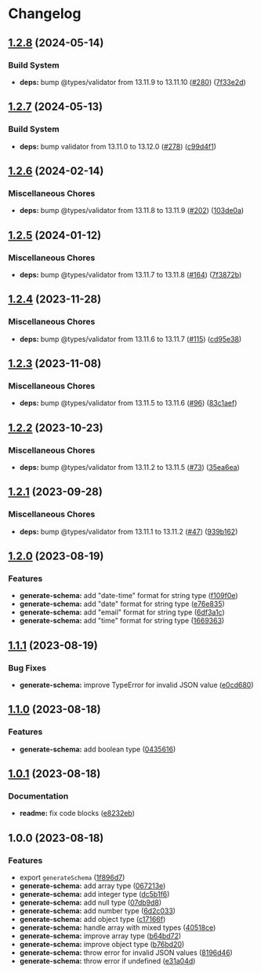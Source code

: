 # Changelog

## [1.2.8](https://github.com/braze-community/json-schema-it/compare/v1.2.7...v1.2.8) (2024-05-14)


### Build System

* **deps:** bump @types/validator from 13.11.9 to 13.11.10 ([#280](https://github.com/braze-community/json-schema-it/issues/280)) ([7f33e2d](https://github.com/braze-community/json-schema-it/commit/7f33e2d7b97c8d06e560779a5a8fc20acb84cad1))

## [1.2.7](https://github.com/braze-community/json-schema-it/compare/v1.2.6...v1.2.7) (2024-05-13)


### Build System

* **deps:** bump validator from 13.11.0 to 13.12.0 ([#278](https://github.com/braze-community/json-schema-it/issues/278)) ([c99d4f1](https://github.com/braze-community/json-schema-it/commit/c99d4f19dc3a18c4f8496e7b585c68c92b3a05de))

## [1.2.6](https://github.com/braze-community/json-schema-it/compare/v1.2.5...v1.2.6) (2024-02-14)


### Miscellaneous Chores

* **deps:** bump @types/validator from 13.11.8 to 13.11.9 ([#202](https://github.com/braze-community/json-schema-it/issues/202)) ([103de0a](https://github.com/braze-community/json-schema-it/commit/103de0ad07bc6ea3da7cdfec11d618a41e55499a))

## [1.2.5](https://github.com/braze-community/json-schema-it/compare/v1.2.4...v1.2.5) (2024-01-12)


### Miscellaneous Chores

* **deps:** bump @types/validator from 13.11.7 to 13.11.8 ([#164](https://github.com/braze-community/json-schema-it/issues/164)) ([7f3872b](https://github.com/braze-community/json-schema-it/commit/7f3872b4725c16e6022dd7a277c7d87e6a0a0b2e))

## [1.2.4](https://github.com/braze-community/json-schema-it/compare/v1.2.3...v1.2.4) (2023-11-28)


### Miscellaneous Chores

* **deps:** bump @types/validator from 13.11.6 to 13.11.7 ([#115](https://github.com/braze-community/json-schema-it/issues/115)) ([cd95e38](https://github.com/braze-community/json-schema-it/commit/cd95e3899cab411d4158de064f46a688fff75294))

## [1.2.3](https://github.com/braze-community/json-schema-it/compare/v1.2.2...v1.2.3) (2023-11-08)


### Miscellaneous Chores

* **deps:** bump @types/validator from 13.11.5 to 13.11.6 ([#96](https://github.com/braze-community/json-schema-it/issues/96)) ([83c1aef](https://github.com/braze-community/json-schema-it/commit/83c1aef3599358e04a2c2c8a2af2fe20965588ef))

## [1.2.2](https://github.com/braze-community/json-schema-it/compare/v1.2.1...v1.2.2) (2023-10-23)


### Miscellaneous Chores

* **deps:** bump @types/validator from 13.11.2 to 13.11.5 ([#73](https://github.com/braze-community/json-schema-it/issues/73)) ([35ea6ea](https://github.com/braze-community/json-schema-it/commit/35ea6ea6f210f5e6f09630f2b4f8a15330cee285))

## [1.2.1](https://github.com/braze-community/json-schema-it/compare/v1.2.0...v1.2.1) (2023-09-28)


### Miscellaneous Chores

* **deps:** bump @types/validator from 13.11.1 to 13.11.2 ([#47](https://github.com/braze-community/json-schema-it/issues/47)) ([939b162](https://github.com/braze-community/json-schema-it/commit/939b1624bb52274bbe48bce9e58001b1aa1d5238))

## [1.2.0](https://github.com/braze-community/json-schema-it/compare/v1.1.1...v1.2.0) (2023-08-19)


### Features

* **generate-schema:** add "date-time" format for string type ([f109f0e](https://github.com/braze-community/json-schema-it/commit/f109f0ed075dcaf4d40dfab1958784e6bfe92661))
* **generate-schema:** add "date" format for string type ([e76e835](https://github.com/braze-community/json-schema-it/commit/e76e835f773bbc9a5eafb8f5bbf0b077bd1d5572))
* **generate-schema:** add "email" format for string type ([6df3a1c](https://github.com/braze-community/json-schema-it/commit/6df3a1c644e06e2f1b96262ddc21d51a18ca33f3))
* **generate-schema:** add "time" format for string type ([1669363](https://github.com/braze-community/json-schema-it/commit/1669363656463e1cd6995d2c89778ea3040b28bc))

## [1.1.1](https://github.com/braze-community/json-schema-it/compare/v1.1.0...v1.1.1) (2023-08-19)


### Bug Fixes

* **generate-schema:** improve TypeError for invalid JSON value ([e0cd680](https://github.com/braze-community/json-schema-it/commit/e0cd6800f845271b3ebbfe38469e6f411e5d1b40))

## [1.1.0](https://github.com/braze-community/json-schema-it/compare/v1.0.1...v1.1.0) (2023-08-18)


### Features

* **generate-schema:** add boolean type ([0435616](https://github.com/braze-community/json-schema-it/commit/04356165539d28f2f31f43be2f2b71ce88e6f35e))

## [1.0.1](https://github.com/braze-community/json-schema-it/compare/v1.0.0...v1.0.1) (2023-08-18)


### Documentation

* **readme:** fix code blocks ([e8232eb](https://github.com/braze-community/json-schema-it/commit/e8232eb262725e0fb7a8394908e6f07d5ad093f4))

## 1.0.0 (2023-08-18)


### Features

* export `generateSchema` ([1f896d7](https://github.com/braze-community/json-schema-it/commit/1f896d7aa2d95df20309ebe19a4ba79cfedec2af))
* **generate-schema:** add array type ([067213e](https://github.com/braze-community/json-schema-it/commit/067213e13f25cdda89f317171e2788afcb021810))
* **generate-schema:** add integer type ([dc5b1f6](https://github.com/braze-community/json-schema-it/commit/dc5b1f601fe70e762eee380daf0f7e70a89394df))
* **generate-schema:** add null type ([07db9d8](https://github.com/braze-community/json-schema-it/commit/07db9d86123358baa278ebaa23239f8252de8b15))
* **generate-schema:** add number type ([6d2c033](https://github.com/braze-community/json-schema-it/commit/6d2c033306e3b07a8bcc15d7daaef7f5aef1c6b4))
* **generate-schema:** add object type ([c17166f](https://github.com/braze-community/json-schema-it/commit/c17166f4b841414df7a4c4c3a9db4f84dd507a67))
* **generate-schema:** handle array with mixed types ([40518ce](https://github.com/braze-community/json-schema-it/commit/40518cec0fffeabe4c1c77d13fc9b88ddc78b760))
* **generate-schema:** improve array type ([b64bd72](https://github.com/braze-community/json-schema-it/commit/b64bd7228466f938415d40f435d5e94ca6138559))
* **generate-schema:** improve object type ([b76bd20](https://github.com/braze-community/json-schema-it/commit/b76bd20b3c0f70fadd53ef874795b9fbde277f32))
* **generate-schema:** throw error for invalid JSON values ([8196d46](https://github.com/braze-community/json-schema-it/commit/8196d46da10badfd6eb8ba24c11671afbe8d6cc1))
* **generate-schema:** throw error if undefined ([e31a04d](https://github.com/braze-community/json-schema-it/commit/e31a04d1850d30decd97ebb61ac0459e59995276))
